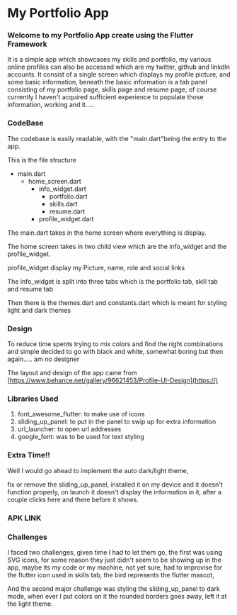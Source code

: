 # My Portfolio App

### Welcome to my Portfolio App create using the Flutter Framework

It is a simple app which showcases my skills and portfolio, my various online profiles can also be accessed which are my twitter, github and linkdln accounts. It consist of a single screen which displays my profile picture, and some basic information, beneath the basic information is a tab panel consisting of my portfolio page, skills page and resume page, of course currently I haven't acquired sufficient experience to populate those information, working and it.....

### CodeBase

The codebase is easily readable, with the "main.dart"being the entry to the app.

This is the file structure

* main.dart
  * home_screen.dart
    * info_widget.dart
      * portfolio.dart
      * skills.dart
      * resume.dart
    * profile_widget.dart

The main.dart takes in the home screen where everything is display.

The home screen takes in two child view which are the info_widget and the profile_widget.

profile_widget display my Picture, name, role and social links

The info_widget is split into three tabs which is the portfolio tab, skill tab and resume tab

Then there is the themes.dart and constants.dart which is meant for styling light and dark themes

### Design

To reduce time spents trying to mix colors and find the right combinations and simple decided to go with black and white, somewhat boring but then again..... am no designer

The layout and design of the app came from [https://www.behance.net/gallery/96621453/Profile-UI-Design](https://)


### Libraries Used

1. font_awesome_flutter: to make use of icons
2. sliding_up_panel: to put in the panel to swip up for extra information
3. url_launcher: to open url addresses
4. google_font: was to be used for text styling


### Extra Time!!

Well I would go ahead to implement the auto dark/light theme,

fix or remove the sliding_up_panel, installed it on my device and it doesn't function properly, on launch it doesn't display the information in it, after a couple clicks here and there before it shows.


### APK LINK



### Challenges

I faced two challenges, given time I had to let them go, the first was using SVG icons, for some reason they just didn't seem to be showing up in the app, maybe its my code or my machine, not yet sure, had to improvise for the flutter icon used in skills tab, the bird represents the flutter mascot,

And the second major challenge was styling the sliding_up_panel to dark mode, when ever I put colors on it the rounded borders goes away, left it at the light theme.
